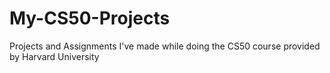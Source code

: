 # My-CS50-Projects
Projects and Assignments I've made while doing the CS50 course provided by Harvard University

